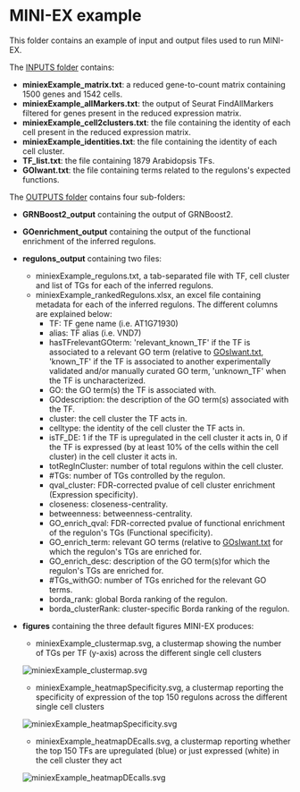 # MINI-EX example

This folder contains an example of input and output files used to run MINI-EX.  

The [INPUTS folder](INPUTS/) contains:  
 
- **miniexExample_matrix.txt**: a reduced gene-to-count matrix containing 1500 genes and 1542 cells.  
- **miniexExample_allMarkers.txt**: the output of Seurat FindAllMarkers filtered for genes present in the reduced expression matrix.  
- **miniexExample_cell2clusters.txt**: the file containing the identity of each cell present in the reduced expression matrix.  
- **miniexExample_identities.txt**: the file containing the identity of each cell cluster.  
- **TF_list.txt**: the file containing 1879 Arabidopsis TFs.  
- **GOIwant.txt**: the file containing terms related to the regulons's expected functions.  
  
  
  
The [OUTPUTS folder](OUTPUTS/) contains four sub-folders:   
- **GRNBoost2_output** containing the output of GRNBoost2.  
- **GOenrichment_output** containing the output of the functional enrichment of the inferred regulons.    
- **regulons_output** containing two files:  
	- miniexExample_regulons.txt, a tab-separated file with TF, cell cluster and list of TGs for each of the inferred regulons.  
	- miniexExample_rankedRegulons.xlsx, an excel file containing metadata for each of the inferred regulons. The different columns are explained below:    
		- TF: TF gene name (i.e. AT1G71930) 
		- alias: TF alias (i.e. VND7)  
		- hasTFrelevantGOterm: 'relevant_known_TF' if the TF is associated to a relevant GO term (relative to [GOsIwant.txt](https://github.com/VIB-PSB/MINI-EX/tree/main/example/INPUTS/GOsIwant.txt), 'known_TF' if the TF is associated to another experimentally validated and/or manually curated GO term, 'unknown_TF' when the TF is uncharacterized.   
		- GO: the GO term(s) the TF is associated with.     
		- GOdescription: the description of the GO term(s) associated with the TF.  
		- cluster: the cell cluster the TF acts in.    
		- celltype:  the identity of the cell cluster the TF acts in.    
		- isTF_DE: 1 if the TF is upregulated in the cell cluster it acts in, 0 if the TF is expressed (by at least 10% of the cells within the cell cluster) in the cell cluster it acts in.    
		- totRegInCluster: number of total regulons within the cell cluster.     
		- #TGs: number of TGs controlled by the regulon.    
		- qval_cluster: FDR-corrected pvalue of cell cluster enrichment (Expression specificity).    
		- closeness: closeness-centrality.  
		- betweenness: betweenness-centrality.    
		- GO_enrich_qval: FDR-corrected pvalue of functional enrichment of the regulon's TGs (Functional specificity).  
		- GO_enrich_term: relevant GO terms (relative to [GOsIwant.txt](https://github.com/VIB-PSB/MINI-EX/tree/main/example/INPUTS/GOsIwant.txt) for which the regulon's TGs are enriched for.    
		- GO_enrich_desc: description of the GO term(s)for which the regulon's TGs are enriched for.    
		- #TGs_withGO: number of TGs enriched for the relevant GO terms.    
		- borda_rank: global Borda ranking of the regulon.  
		- borda_clusterRank: cluster-specific Borda ranking of the regulon.  
		
- **figures** containing the three default figures MINI-EX produces:  
	- miniexExample_clustermap.svg, a clustermap showing the number of TGs per TF (y-axis) across the different single cell clusters   
	   
	![miniexExample_clustermap.svg](OUTPUTS/figures/miniexExample_clustermap.svg)
	- miniexExample_heatmapSpecificity.svg, a clustermap reporting the specificity of expression of the top 150 regulons across the different single cell clusters  
	  
	![miniexExample_heatmapSpecificity.svg](OUTPUTS/figures/miniexExample_heatmapSpecificity.svg)
	- miniexExample_heatmapDEcalls.svg, a clustermap reporting whether the top 150 TFs are upregulated (blue) or just expressed (white) in the cell cluster they act  
	  
	![miniexExample_heatmapDEcalls.svg](OUTPUTS/figures/miniexExample_heatmapDEcalls.svg)
		